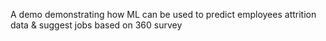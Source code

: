 A demo demonstrating how ML can be used to predict employees attrition data & suggest jobs based on 360 survey
